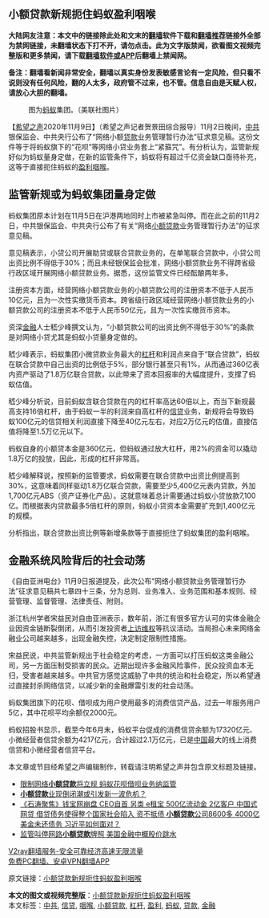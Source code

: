  <h2>小额贷款新规扼住蚂蚁盈利咽喉</h2> <p class="notice"><b>大陆网友注意：本文中的链接除此处和文末的<a href="https://github.com/bannedbook/fanqiang" >翻墙</a>软件下载和<a href="https://github.com/killgcd/justmysocks/blob/master/README.md">翻墙推荐</a>链接外全部为禁网链接，未翻墙状态下打不开，请勿点击。此为文字版禁闻，欲看图文视频完整版和更多禁闻，请下载<a href="https://github.com/bannedbook/fanqiang">翻墙软件或APP</a>后翻墙上禁闻网。</p><p>备注：翻墙看新闻非常安全，翻墙以真实身份发表敏感言论有一定风险，但只看不说则没有任何风险，翻的人太多，政府管不过来，也不管。信息自由是天赋人权，请放心大胆的翻墙。</b></p>  <div class="entry"> <figure><figcaption>图为<a href="https://www.bannedbook.org/bnews/tag/%e8%9a%82%e8%9a%81/" class="st_tag internal_tag" rel="tag" title="标签 蚂蚁 下的日志">蚂蚁</a>集团。（美联社图片）</figcaption></figure> <p>【<span class='wp_keywordlink_affiliate'><a href="https://www.soundofhope.org" title="希望之声" target="_blank">希望之声</a></span>2020年11月9日】（希望之声记者贺景田综合报导）11月2日晚间，<a href="https://www.bannedbook.org/bnews/tag/%e4%b8%ad%e5%85%b1/" class="st_tag internal_tag" rel="tag" title="标签 中共 下的日志">中共</a>银保监会、中共央行公布了“网络小额<a href="https://www.bannedbook.org/bnews/tag/%E8%B4%B7%E6%AC%BE/" class="st_tag internal_tag" rel="tag" title="标签 贷款 下的日志">贷款</a>业务管理暂行办法”征求意见稿。这份文件等于将蚂蚁旗下的“花呗”等网络小贷业务套上“紧箍咒”。有分析认为，监管新规好似为蚂蚁量身定做，在新的监管条件下，蚂蚁将有超过千亿资金缺口亟待补充，这等于直接扼住蚂蚁的<a href="https://www.bannedbook.org/bnews/tag/%E7%9B%88%E5%88%A9/" class="st_tag internal_tag" rel="tag" title="标签 盈利 下的日志">盈利</a><a href="https://www.bannedbook.org/bnews/tag/%E5%92%BD%E5%96%89/" class="st_tag internal_tag" rel="tag" title="标签 咽喉 下的日志">咽喉</a>。</p> <h2><strong>监管新规或为蚂蚁集团量身定做</strong></h2> <p>蚂蚁集团原本计划在11月5日在沪港两地同时上市被紧急叫停。而在此之前的11月2日，中共银保监会、中共央行公布了有关“网络<a href="https://www.bannedbook.org/bnews/tag/%E5%B0%8F%E9%A2%9D%E8%B4%B7%E6%AC%BE/" class="st_tag internal_tag" rel="tag" title="标签 小额贷款 下的日志">小额贷款</a>业务管理暂行办法”的征求意见稿。</p> <p>意见稿表示，小贷公司开展助贷或联合贷款业务的，在单笔联合贷款中，小贷公司出资比例不得低于30%；而且未经银保监会批准，网络小额贷款业务不得跨省级行政区域开展网络小额贷款业务。据悉，这份监管文件已经酝酿两年多。</p> <p>注册资本方面，经营网络小额贷款业务的小额贷款公司的注册资本不低于人民币10亿元，且为一次性实缴货币资本。跨省级行政区域经营网络小额贷款业务的小额贷款公司的注册资本不低于人民币50亿元，且为一次性实缴货币资本。</p>  <p>资深<a href="https://www.bannedbook.org/bnews/tag/%E9%87%91%E8%9E%8D/" class="st_tag internal_tag" rel="tag" title="标签 金融 下的日志">金融</a>人士嵇少峰撰文认为，“小额贷款公司的出资比例不得低于30%”的条款是对网络小贷尤其是蚂蚁小贷量身定做的。</p> <p>嵇少峰表示，蚂蚁集团小微贷款业务最大的<a href="https://www.bannedbook.org/bnews/tag/%E6%9D%A0%E6%9D%86/" class="st_tag internal_tag" rel="tag" title="标签 杠杆 下的日志">杠杆</a>和利润点来自于“联合贷款”，蚂蚁在联合贷款中自己出资的比例低于5%，部分银行甚至只有1%，从而通过360亿表内资产驱动了1.8万亿联合贷款，以此带来了资本回报率的大幅度提升，支撑了蚂蚁估值。</p> <p>嵇少峰分析说，目前蚂蚁含联合贷款在内的杠杆率高达60倍以上，而当下新规最高支持16倍杠杆，由于蚂蚁一半的利润来自高杠杆的<a href="https://www.bannedbook.org/bnews/tag/%E4%BF%A1%E8%B4%B7/" class="st_tag internal_tag" rel="tag" title="标签 信贷 下的日志">信贷</a>业务，新规将会导致蚂蚁100亿元的信贷相关利润直接下降至40亿元左右，对应2万亿元的估值，直接估值将降至1.5万亿元以下。</p> <p>蚂蚁自身的小额贷本金是360亿元，但蚂蚁通过放大杠杆，用2%的资金可以撬动1.8万亿的投放，因此，形成的杠杆非常高。</p>  <p>嵇少峰解释说，按照新的监管要求，蚂蚁需要在联合贷款中出资比例提高到30%，这意味着同样驱动1.8万亿联合贷款，需要至少5,400亿元表内贷款，外加1,700亿元ABS（资产证券化产品）。这就意味着总计需要通过蚂蚁小贷放款7,100亿。而根据表内贷款最多5倍杠杆的原则，蚂蚁小贷资本金需要扩充到1,400亿元的规模。</p> <p>分析指出，联合贷款出资比例等新增条款等于直接扼住了蚂蚁集团的盈利咽喉。</p> <h2><strong>金融系统风险背后的社会动荡</strong></h2> <p>《自由亚洲电台》11月9日报道提及，此次公布“网络小额贷款业务管理暂行办法”征求意见稿共七章四十三条，分为总则、业务准入、业务范围和基本规则、经营管理、监督管理、法律责任、附则。</p> <p>浙江杭州学者宋益民对自由亚洲表示，数年前，浙江有很多官方认可的实体金融企业因资金链断裂倒闭，从而引发投资者<span class='wp_keywordlink_affiliate'><a href="https://www.bannedbook.org/bnews/weiquan/" title="上访维权" target="_blank">上访维权</a></span>等抗议活动。当局担心未来网络金融业公司越来越多，出现金融失控，决定制定限制性措施。</p>  <p>宋益民说，中共监管新规出于社会稳定的考虑，一方面可以打压蚂蚁这类金融公司，另一方面压制受损害的民众。近期出现许多金融风险事件，民众投资血本无归，受害者越来越多。中共官方感觉这威胁了中共的统治和社会稳定，所以希望通过直接封杀网络信贷，以减少新的金融爆雷引发的社会动荡。</p> <p>蚂蚁集团旗下的花呗、借呗成为用户使用最多的消费信贷产品，过去一年服务用户5亿，其中花呗平均余额仅2000元。</p> <p>蚂蚁招股书显示，截至今年6月末，蚂蚁平台促成的消费信贷余额为17320亿元、小微经营者信贷余额为4217亿元，合计超过2.1万亿元，已是<span class='wp_keywordlink_affiliate'><a href="https://www.bannedbook.org/" title="中国" target="_blank">中国</a></span>最大的线上消费信贷和小微经营者信贷平台。</p> <p>本文章或节目经希望之声编辑制作，转载请注明希望之声并包含原文标题及链接。</p>  <ul class='op-related-articles' title='相关阅读'> <li><a href='https://www.bannedbook.org/bnews/headline/20201109/1428327.html' target='_blank'>限制网络<b>小额贷款</b>将立规 蚂蚁花呗借呗业务纳监管</a></li> <li><a href='https://www.bannedbook.org/bnews/baitai/20190215/1081107.html' target='_blank'><b>小额贷款</b>业现倒闭潮或引发新一波危机？</a></li> <li><a href='https://www.bannedbook.org/bnews/bannedvideo/20171228/877231.html' target='_blank'>《石涛聚焦》钱宝网崩盘 CEO自首 另类 e租宝 500亿流动金 2亿客户 中国式网贷 借贷债务使得整个国家社会陷入 资不抵债  <b>小额贷款</b>公司8600多 4000亿美金未还债务 习近平如何面对？ </a></li> <li><a href='https://www.bannedbook.org/bnews/cnnews/20171122/859113.html' target='_blank'>监管叫停网路<b>小额贷款</b>牌照 美国金融中概股价跳水</a></li> </ul> <p class="texttj"> <a href="https://www.bannedbook.org/forum23/topic22702.html" target="_blank">V2ray翻墙服务-安全可靠经济高速无限流量</a><br/> <a href="https://github.com/bannedbook/fanqiang/wiki/%E7%A6%81%E9%97%BB%E7%BD%91%E5%AE%89%E5%8D%93%E7%BF%BB%E5%A2%99%E6%96%B0%E9%97%BBAPP" target="_blank">免费PC翻墙、安卓VPN翻墙APP</a></p><p>原文链接：<a class="src_link"  href="https://www.soundofhope.org/post/440989" target="_blank">小额贷款新规扼住蚂蚁盈利咽喉</a></p><a name='sharetosocial'></a>       <div><b>本文的图文或视频完整版</b>：<a href='https://www.bannedbook.org/bnews/comments/20201110/1428542.html'>小额贷款新规扼住蚂蚁盈利咽喉</a></div>  </div><!--END ENTRY--> <div class="postfooter"> <div>本文标签：<a href="https://www.bannedbook.org/bnews/tag/%e4%b8%ad%e5%85%b1/" rel="tag">中共</a>, <a href="https://www.bannedbook.org/bnews/tag/%E4%BF%A1%E8%B4%B7/" rel="tag">信贷</a>, <a href="https://www.bannedbook.org/bnews/tag/%E5%92%BD%E5%96%89/" rel="tag">咽喉</a>, <a href="https://www.bannedbook.org/bnews/tag/%E5%B0%8F%E9%A2%9D%E8%B4%B7%E6%AC%BE/" rel="tag">小额贷款</a>, <a href="https://www.bannedbook.org/bnews/tag/%E6%9D%A0%E6%9D%86/" rel="tag">杠杆</a>, <a href="https://www.bannedbook.org/bnews/tag/%E7%9B%88%E5%88%A9/" rel="tag">盈利</a>, <a href="https://www.bannedbook.org/bnews/tag/%e8%9a%82%e8%9a%81/" rel="tag">蚂蚁</a>, <a href="https://www.bannedbook.org/bnews/tag/%E8%B4%B7%E6%AC%BE/" rel="tag">贷款</a>, <a href="https://www.bannedbook.org/bnews/tag/%E9%87%91%E8%9E%8D/" rel="tag">金融</a></div>  </div><!--END POSTFOOTER--> 